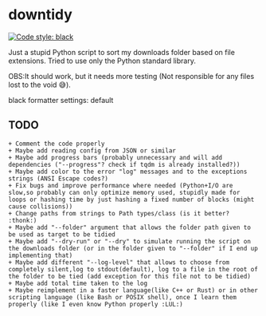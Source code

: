 # downtidy

[![Code style: black](https://img.shields.io/badge/code%20style-black-000000.svg)](https://github.com/psf/black)

Just a stupid Python script to sort my downloads folder based on file extensions.
Tried to use only the Python standard library.

OBS:It should work, but it needs more testing (Not responsible for any files lost to the void 😅).

black formatter settings: default

## TODO

    + Comment the code properly
    + Maybe add reading config from JSON or similar
    + Maybe add progress bars (probably unnecessary and will add dependencies ("--progress"? check if tqdm is already installed?))
    + Maybe add color to the error "log" messages and to the exceptions strings (ANSI Escape codes?)
    + Fix bugs and improve performance where needed (Python+I/O are slow,so probably can only optimize memory used, stupidly made for loops or hashing time by just hashing a fixed number of blocks (might cause collisions))
    + Change paths from strings to Path types/class (is it better? :thonk:)
    + Maybe add "--folder" argument that allows the folder path given to be used as target to be tidied
    + Maybe add "--dry-run" or "--dry" to simulate running the script on the downloads folder (or in the folder given to "--folder" if I end up implementing that)
    + Maybe add different "--log-level" that allows to choose from completely silent,log to stdout(default), log to a file in the root of the folder to be tied (add exception for this file not to be tidied)
    + Maybe add total time taken to the log
    + Maybe reimplement in a faster language(like C++ or Rust) or in other scripting language (like Bash or POSIX shell), once I learn them properly (like I even know Python properly :LUL:)  
